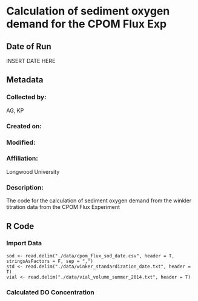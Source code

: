 # Calculation of sediment oxygen demand for the CPOM Flux Exp

## Date of Run 

INSERT DATE HERE

## Metadata

### Collected by:

AG, KP

### Created on:

### Modified:

### Affiliation:

Longwood University

### Description: 

The code for the calculation of sediment oxygen demand from the winkler titration data from the CPOM Flux Experiment

## R Code

### Import Data

    sod <- read.delim("./data/cpom_flux_sod_date.csv", header = T, stringsAsFactors = F, sep = ",")
    std <- read.delim("./data/winker_standardization_date.txt", header = T)
    vial <- read.delim("./data/vial_volume_summer_2014.txt", header = T)

### Calculated DO Concentration



